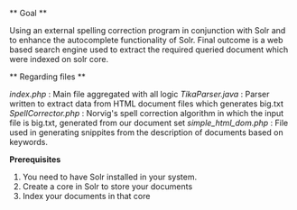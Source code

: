 ** Goal **

Using an external spelling correction program in conjunction with Solr and to enhance the autocomplete functionality of Solr. Final outcome is a web based search engine used to extract the required queried document which were indexed on solr core.

** Regarding files **

 *index.php* : Main file aggregated with all logic
 *TikaParser.java* : Parser written to extract data from HTML document files which generates big.txt
 *SpellCorrector.php* : Norvig's spell correction algorithm in which the input file is big.txt, generated from our document set
 *simple_html_dom.php* : File used in generating snippites from the description of documents based on keywords.

 **Prerequisites**
 1. You need to have Solr installed in your system.
 2. Create a core in Solr to store your documents
 3. Index your documents in that core
 


